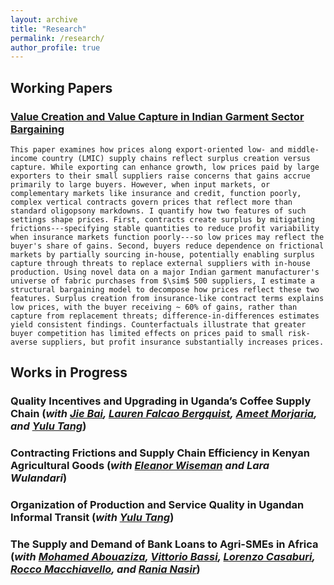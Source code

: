 ```yaml
---
layout: archive
title: "Research"
permalink: /research/
author_profile: true
---
```

## Working Papers

### [Value Creation and Value Capture in Indian Garment Sector Bargaining](https://drive.google.com/file/d/1SpxGm7bKFBeSrq-szBUWVIQKxTBr8SeM/view?usp=drive_link)


	This paper examines how prices along export-oriented low- and middle-income country (LMIC) supply chains reflect surplus creation versus capture. While exporting can enhance growth, low prices paid by large exporters to their small suppliers raise concerns that gains accrue primarily to large buyers. However, when input markets, or complementary markets like insurance and credit, function poorly, complex vertical contracts govern prices that reflect more than standard oligopsony markdowns. I quantify how two features of such settings shape prices. First, contracts create surplus by mitigating frictions---specifying stable quantities to reduce profit variability when insurance markets function poorly---so low prices may reflect the buyer's share of gains. Second, buyers reduce dependence on frictional markets by partially sourcing in-house, potentially enabling surplus capture through threats to replace external suppliers with in-house production. Using novel data on a major Indian garment manufacturer's universe of fabric purchases from $\sim$ 500 suppliers, I estimate a structural bargaining model to decompose how prices reflect these two features. Surplus creation from insurance-like contract terms explains low prices, with the buyer receiving ~ 60% of gains, rather than capture from replacement threats; difference-in-differences estimates yield consistent findings. Counterfactuals illustrate that greater buyer competition has limited effects on prices paid to small risk-averse suppliers, but profit insurance substantially increases prices. 


## Works in Progress 

### Quality Incentives and Upgrading in Uganda’s Coffee Supply Chain (_with [Jie Bai](https://sites.google.com/site/jiebaiecon/home), [Lauren Falcao Bergquist](https://sites.google.com/site/laurenfbergquist), [Ameet Morjaria](https://sites.google.com/site/ameetmorjaria), and [Yulu Tang](https://sites.google.com/view/yulutang)_)


### Contracting Frictions and Supply Chain Efficiency in Kenyan Agricultural Goods  (_with [Eleanor Wiseman](https://www.eleanorwiseman.com/) and Lara Wulandari_) 

### Organization of Production and Service Quality in Ugandan Informal Transit (_with [Yulu Tang](https://sites.google.com/view/yulutang)_)

### The Supply and Demand of Bank Loans to Agri-SMEs in Africa (_with [Mohamed Abouaziza](https://sites.google.com/view/mohamed-abouaziza), [Vittorio Bassi](http://www.vittoriobassi.com/), [Lorenzo Casaburi](https://www.econ.uzh.ch/en/people/faculty/casaburi.html), [Rocco Macchiavello](https://sites.google.com/site/roccomacchiavello/), and [Rania Nasir](https://www.theigc.org/people/rania-nasir)_) 


